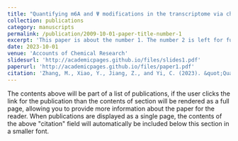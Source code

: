 ```yaml
---
title: "Quantifying m6A and Ψ modifications in the transcriptome via chemical-assisted approaches."
collection: publications
category: manuscripts
permalink: /publication/2009-10-01-paper-title-number-1
excerpt: 'This paper is about the number 1. The number 2 is left for future work.'
date: 2023-10-01
venue: 'Accounts of Chemical Research'
slidesurl: 'http://academicpages.github.io/files/slides1.pdf'
paperurl: 'http://academicpages.github.io/files/paper1.pdf'
citation: 'Zhang, M., Xiao, Y., Jiang, Z., and Yi, C. (2023). &quot;Quantifying m6A and Ψ modifications in the transcriptome via chemical-assisted approaches.&quot; <i>Accounts of Chemical Research 56, 2980-2991.'
---
```


The contents above will be part of a list of publications, if the user clicks the link for the publication than the contents of section will be rendered as a full page, allowing you to provide more information about the paper for the reader. When publications are displayed as a single page, the contents of the above "citation" field will automatically be included below this section in a smaller font.
